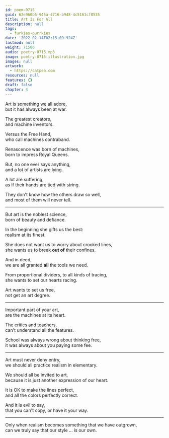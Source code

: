 ```yaml
---
id: poem-0715
guid: 62e960b6-945a-4716-b948-4c5161cf8535
title: Art Is For All
description: null
tags:
  - furkies-purrkies
date: '2022-02-14T02:15:09.924Z'
lastmod: null
weight: 71500
audio: poetry-0715.mp3
image: poetry-0715-illustration.jpg
images: null
artwork:
  - https://catpea.com
resources: null
features: {}
draft: false
chapter: 4
---
```


Art is something we all adore,\
but it has always been at war.

The greatest creators,\
and machine inventors.

Versus the Free Hand,\
who call machines contraband.

Renascence was born of machines,\
born to impress Royal Queens.

But, no one ever says anything,\
and a lot of artists are lying.

A lot are suffering,\
as if their hands are tied with string.

They don't know how the others draw so well,\
and most of them will never tell.

---

But art is the noblest science,\
born of beauty and defiance.

In the beginning she gifts us the best:\
realism at its finest.

She does not want us to worry about crooked lines,\
she wants us to break **out of** their confines.

And in deed,\
we are all granted **all** the tools we need.

From proportional dividers, to all kinds of tracing,\
she wants to set our hearts racing.

Art wants to set us free,\
not get an art degree.

---

Important part of your art,\
are the machines at its heart.

The critics and teachers,\
can't understand all the features.

School was always wrong about thinking free,\
it was always about you paying some fee.

---

Art must never deny entry,\
we should all practice realism in elementary.

We should all be invited to art,\
because it is just another expression of our heart.

It is OK to make the lines perfect,\
and all the colors perfectly correct.

And it is evil to say,\
that you can't copy, or have it your way.

---

Only when realism becomes something that we have outgrown,\
can we truly say that our style ... is our own.
